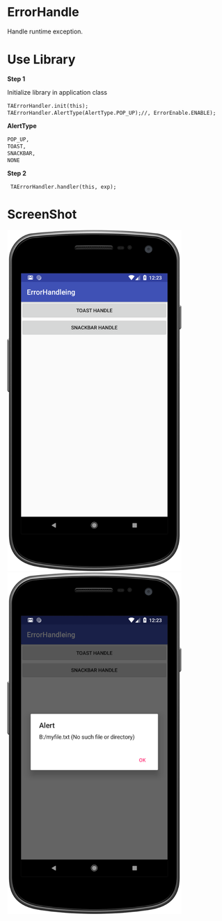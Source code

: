 # ErrorHandle
Handle runtime  exception.


# Use Library

**Step 1**

Initialize library in application class

    TAErrorHandler.init(this);
    TAErrorHandler.AlertType(AlertType.POP_UP);//, ErrorEnable.ENABLE);

**AlertType**

    POP_UP,
    TOAST,
    SNACKBAR,
    NONE

**Step 2**

     TAErrorHandler.handler(this, exp);

# ScreenShot
<img src="https://github.com/webaddicted/EasyException/blob/master/screenshot/home.png" width="400">   <img src="https://github.com/webaddicted/EasyException/blob/master/screenshot/exception.png" width="400">

<!--
![demo](https://github.com/webaddicted/EasyException/blob/master/screenshot/home.png)
![demo](https://github.com/webaddicted/EasyException/blob/master/screenshot/exception.png)
-->


